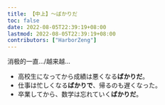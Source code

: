 ```yaml
---
title: 【中上】～ばかりだ
toc: false
date: 2022-08-05T22:39:19+08:00
lastmod: 2022-08-05T22:39:19+08:00
contributors: ["HarborZeng"]
---
```



 消极的一直.../越来越...

 - 高校生になってから成績は悪くなる**ばかりだ**。
 - 仕事は忙しくなる**ばかりで**、帰るのも遅くなった。
 - 卒業してから、数学は忘れていく**ばかりだ**。

